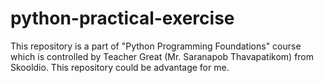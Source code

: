 # python-practical-exercise
This repository is a part of "Python Programming Foundations" course which is controlled by Teacher Great (Mr. Saranapob Thavapatikom) from Skooldio. This repository could be advantage for me.
